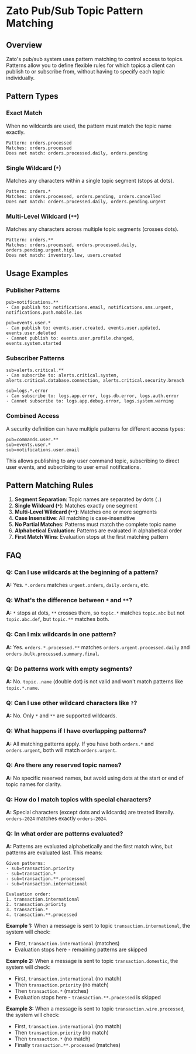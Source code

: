 # Zato Pub/Sub Topic Pattern Matching

## Overview

Zato's pub/sub system uses pattern matching to control access to topics. Patterns allow you to define flexible rules
for which topics a client can publish to or subscribe from, without having to specify each topic individually.

## Pattern Types

### Exact Match
When no wildcards are used, the pattern must match the topic name exactly.

```
Pattern: orders.processed
Matches: orders.processed
Does not match: orders.processed.daily, orders.pending
```

### Single Wildcard (`*`)
Matches any characters within a single topic segment (stops at dots).

```
Pattern: orders.*
Matches: orders.processed, orders.pending, orders.cancelled
Does not match: orders.processed.daily, orders.pending.urgent
```

### Multi-Level Wildcard (`**`)
Matches any characters across multiple topic segments (crosses dots).

```
Pattern: orders.**
Matches: orders.processed, orders.processed.daily, orders.pending.urgent.high
Does not match: inventory.low, users.created
```

## Usage Examples

### Publisher Patterns
```
pub=notifications.**
- Can publish to: notifications.email, notifications.sms.urgent, notifications.push.mobile.ios

pub=events.user.*
- Can publish to: events.user.created, events.user.updated, events.user.deleted
- Cannot publish to: events.user.profile.changed, events.system.started
```

### Subscriber Patterns
```
sub=alerts.critical.**
- Can subscribe to: alerts.critical.system, alerts.critical.database.connection, alerts.critical.security.breach

sub=logs.*.error
- Can subscribe to: logs.app.error, logs.db.error, logs.auth.error
- Cannot subscribe to: logs.app.debug.error, logs.system.warning
```

### Combined Access
A security definition can have multiple patterns for different access types:

```
pub=commands.user.**
sub=events.user.*
sub=notifications.user.email
```

This allows publishing to any user command topic, subscribing to direct user events, and subscribing to user email notifications.

## Pattern Matching Rules

1. **Segment Separation**: Topic names are separated by dots (`.`)
2. **Single Wildcard (`*`)**: Matches exactly one segment
3. **Multi-Level Wildcard (`**`)**: Matches one or more segments
4. **Case Insensitive**: All matching is case-insensitive
5. **No Partial Matches**: Patterns must match the complete topic name
6. **Alphabetical Evaluation**: Patterns are evaluated in alphabetical order
7. **First Match Wins**: Evaluation stops at the first matching pattern

## FAQ

### Q: Can I use wildcards at the beginning of a pattern?
**A:** Yes. `*.orders` matches `urgent.orders`, `daily.orders`, etc.

### Q: What's the difference between `*` and `**`?
**A:** `*` stops at dots, `**` crosses them, so `topic.*` matches `topic.abc` but not `topic.abc.def`, but `topic.**` matches both.

### Q: Can I mix wildcards in one pattern?
**A:** Yes. `orders.*.processed.**` matches `orders.urgent.processed.daily` and `orders.bulk.processed.summary.final`.

### Q: Do patterns work with empty segments?
**A:** No. `topic..name` (double dot) is not valid and won't match patterns like `topic.*.name`.

### Q: Can I use other wildcard characters like `?`?
**A:** No. Only `*` and `**` are supported wildcards.

### Q: What happens if I have overlapping patterns?
**A:** All matching patterns apply. If you have both `orders.*` and `orders.urgent`, both will match `orders.urgent`.

### Q: Are there any reserved topic names?
**A:** No specific reserved names, but avoid using dots at the start or end of topic names for clarity.

### Q: How do I match topics with special characters?
**A:** Special characters (except dots and wildcards) are treated literally. `orders-2024` matches exactly `orders-2024`.

### Q: In what order are patterns evaluated?
**A:** Patterns are evaluated alphabetically and the first match wins, but patterns are evaluated last. This means:

```
Given patterns:
- sub=transaction.priority
- sub=transaction.*
- sub=transaction.**.processed
- sub=transaction.international

Evaluation order:
1. transaction.international
2. transaction.priority
3. transaction.*
4. transaction.**.processed
```

**Example 1:** When a message is sent to topic `transaction.international`, the system will check:
* First, `transaction.international` (matches)
* Evaluation stops here - remaining patterns are skipped

**Example 2:** When a message is sent to topic `transaction.domestic`, the system will check:
* First, `transaction.international` (no match)
* Then `transaction.priority` (no match)
* Then `transaction.*` (matches)
* Evaluation stops here - `transaction.**.processed` is skipped

**Example 3:** When a message is sent to topic `transaction.wire.processed`, the system will check:
* First, `transaction.international` (no match)
* Then `transaction.priority` (no match)
* Then `transaction.*` (no match)
* Finally `transaction.**.processed` (matches)
